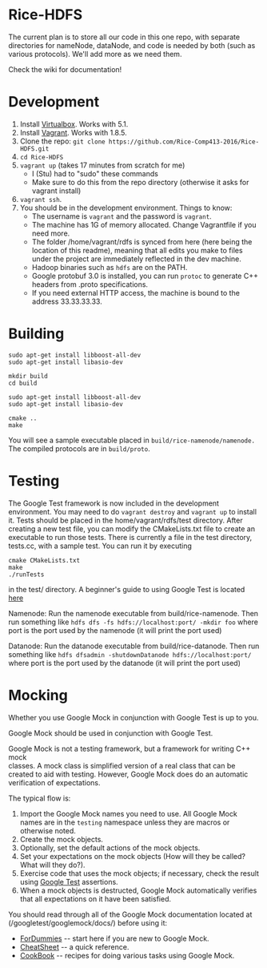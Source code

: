 # Rice-HDFS

The current plan is to store all our code in this one repo, with separate directories for nameNode, dataNode, and code is needed by both (such as various protocols). We'll add more as we need them.


Check the wiki for documentation!

# Development
1. Install [Virtualbox](https://www.virtualbox.org/). Works with 5.1.
2. Install [Vagrant](https://vagrantup.com/). Works with 1.8.5.
3. Clone the repo: `git clone https://github.com/Rice-Comp413-2016/Rice-HDFS.git`
4. `cd Rice-HDFS`
5. `vagrant up` (takes 17 minutes from scratch for me)
   - I (Stu) had to "sudo" these commands
   - Make sure to do this from the repo directory (otherwise it asks for vagrant install)
6. `vagrant ssh`.
7. You should be in the development environment. Things to know:
   - The username is `vagrant` and the password is `vagrant`.
   - The machine has 1G of memory allocated. Change Vagrantfile if you need
     more.
   - The folder /home/vagrant/rdfs is synced from here (here being the location
     of this readme), meaning that all edits you make to files under the
     project are immediately reflected in the dev machine.
   - Hadoop binaries such as `hdfs` are on the PATH.
   - Google protobuf 3.0 is installed, you can run `protoc` to generate C++
     headers from .proto specifications.
   - If you need external HTTP access, the machine is bound to the address
     33.33.33.33.

# Building
```
sudo apt-get install libboost-all-dev
sudo apt-get install libasio-dev 

mkdir build
cd build

sudo apt-get install libboost-all-dev
sudo apt-get install libasio-dev 

cmake ..
make
```
You will see a sample executable placed in `build/rice-namenode/namenode.` The
compiled protocols are in `build/proto`.

# Testing

The Google Test framework is now included in the development environment. You may need to do `vagrant destroy` and `vagrant up` to install it.
Tests should be placed in the home/vagrant/rdfs/test directory.
After creating a new test file, you can modify the CMakeLists.txt file to create an executable
to run those tests.
There is currently a file in the test directory, tests.cc, with a sample test. You can run it by
executing
```
cmake CMakeLists.txt
make
./runTests
```
in the test/ directory.
A beginner's guide to using Google Test is located [here](https://github.com/google/googletest/blob/master/googletest/docs/Primer.md)

Namenode:
Run the namenode executable from build/rice-namenode. 
Then run something like `hdfs dfs -fs hdfs://localhost:port/ -mkdir foo`
where port is the port used by the namenode (it will print the port used)

Datanode:
Run the datanode executable from build/rice-datanode. 
Then run something like `hdfs dfsadmin -shutdownDatanode hdfs://localhost:port/`
where port is the port used by the datanode (it will print the port used)

# Mocking

Whether you use Google Mock in conjunction with Google Test is up to you.

Google Mock should be used in conjunction with Google Test.

Google Mock is not a testing framework, but a framework for writing C++ mock   
classes. A mock class is simplified version of a real class that can be 
created to aid with testing. However, Google Mock does  do an automatic
verification of expectations.      

The typical flow is:
1. Import the Google Mock names you need to use. All Google Mock names are
in the `testing` namespace unless they are macros or otherwise noted.
2. Create the mock objects.
3. Optionally, set the default actions of the mock objects.
4. Set your expectations on the mock objects (How will they be called? What
will they do?).
5. Exercise code that uses the mock objects; if necessary, check the result
using [Google Test](../../googletest/) assertions.
6. When a mock objects is destructed, Google Mock automatically verifies
that all expectations on it have been satisfied.

You should read through all of the Google Mock documentation located 
at (/googletest/googlemock/docs/) before using it:
   - [ForDummies](ForDummies.md) -- start here if you are new to Google Mock.
   - [CheatSheet](CheatSheet.md) -- a quick reference.
   - [CookBook](CookBook.md) -- recipes for doing various tasks using Google 
     Mock.
